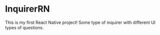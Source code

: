 # InquirerRN
This is my first React Native project! 
Some type of inquirer with different UI types of questions.

